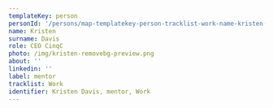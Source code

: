 ```yaml
---
templateKey: person
personId: '/persons/map-templatekey-person-tracklist-work-name-kristen-about-ceo-cinqc-personid-uuid-photo-img-kristen-removebg-preview-png-label-mentor-role-mentor-surname-davis-linkedin/'
name: Kristen
surname: Davis
role: CEO CinqC
photo: /img/kristen-removebg-preview.png
about: ''
linkedin: ''
label: mentor
tracklist: Work
identifier: Kristen Davis, mentor, Work
---
```

